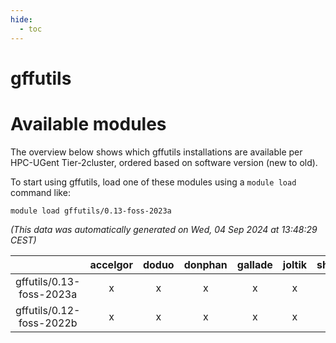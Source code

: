 ```yaml
---
hide:
  - toc
---
```


gffutils
========

# Available modules


The overview below shows which gffutils installations are available per HPC-UGent Tier-2cluster, ordered based on software version (new to old).

To start using gffutils, load one of these modules using a `module load` command like:

```shell
module load gffutils/0.13-foss-2023a
```

*(This data was automatically generated on Wed, 04 Sep 2024 at 13:48:29 CEST)*  

| |accelgor|doduo|donphan|gallade|joltik|shinx|skitty|
| :---: | :---: | :---: | :---: | :---: | :---: | :---: | :---: |
|gffutils/0.13-foss-2023a|x|x|x|x|x|x|x|
|gffutils/0.12-foss-2022b|x|x|x|x|x|-|x|
